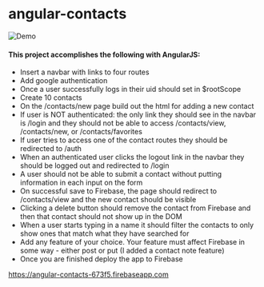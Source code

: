 # angular-contacts

![Demo](https://user-images.githubusercontent.com/30091921/33512063-b83e6c12-d6ed-11e7-8091-c0612828e793.gif)

#### This project accomplishes the following with AngularJS:

- Insert a navbar with links to four routes
- Add google authentication
- Once a user successfully logs in their uid should set in $rootScope
- Create 10 contacts
- On the /contacts/new page build out the html for adding a new contact
- If user is NOT authenticated: the only link they should see in the navbar is /login
and they should not be able to access /contacts/view, /contacts/new, or /contacts/favorites
- If user tries to access one of the contact routes they should be redirected to /auth
- When an authenticated user clicks the logout link in the navbar they should be logged out and redirected to /login
- A user should not be able to submit a contact without putting information in each input on the form
- On successful save to Firebase, the page should redirect to /contacts/view and the new contact should be visible
- Clicking a delete button should remove the contact from Firebase and then that contact should not show up in the DOM
- When a user starts typing in a name it should filter the contacts to only show ones that match what they have searched for
- Add any feature of your choice. Your feature must affect Firebase in some way - either post or put (I added a contact note feature)
- Once you are finished deploy the app to Firebase





https://angular-contacts-673f5.firebaseapp.com